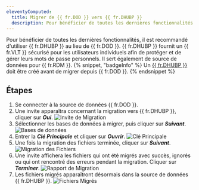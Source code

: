 ```yaml
---
eleventyComputed:
  title: Migrer de {{ fr.DOD }} vers {{ fr.DHUBP }}
  description: Pour bénéficier de toutes les dernières fonctionnalités et d'une meilleure sécurité, il est recommandé d'utiliser {{ fr.DHUBP }} au lieu de {{ fr.DOD }}.
---
```

Pour bénéficier de toutes les dernières fonctionnalités, il est recommandé d'utiliser {{ fr.DHUBP }} au lieu de {{ fr.DOD }}. {{ fr.DHUBP }} fournit un {{ fr.VLT }} sécurisé pour les utilisateurs individuels afin de protéger et de gérer leurs mots de passe personnels. Il sert également de source de données pour {{ fr.RDM }}.
{% snippet, "badgeInfo" %}
Un [{{ fr.DHUBP }}](/hub/getting-started/create-hub/hub-personal/) doit être créé avant de migrer depuis {{ fr.DOD }}.
{% endsnippet %}

## Étapes
1. Se connecter à la source de données {{ fr.DOD }}.
1. Une invite apparaîtra concernant la migration vers {{ fr.DHUBP }}, cliquer sur ***Oui***.
![Invite de Migration](https://cdnweb.devolutions.net/docs/docs_en_kb_KB0028.png)
1. Sélectionner les bases de données à migrer, puis cliquer sur ***Suivant***.
![Bases de données](https://cdnweb.devolutions.net/docs/docs_en_kb_KB0029.png)
1. Entrer la ***Clé Principale*** et cliquer sur ***Ouvrir***.
![Clé Principale](https://cdnweb.devolutions.net/docs/docs_en_kb_KB0030.png)
1. Une fois la migration des fichiers terminée, cliquer sur ***Suivant***.
![Migration des Fichiers](https://cdnweb.devolutions.net/docs/docs_en_kb_KB0031.png)
1. Une invite affichera les fichiers qui ont été migrés avec succès, ignorés ou qui ont rencontré des erreurs pendant la migration. Cliquer sur ***Terminer***.
![Rapport de Migration](https://cdnweb.devolutions.net/docs/docs_en_kb_KB0032.png)
1. Les fichiers migrés apparaîtront désormais dans la source de données {{ fr.DHUBP }}.
![Fichiers Migrés](https://cdnweb.devolutions.net/docs/docs_en_kb_KB0033.png)
